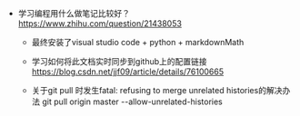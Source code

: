 * 学习编程用什么做笔记比较好？
https://www.zhihu.com/question/21438053

  * 最终安装了visual studio code + python + markdownMath

  * 学习如何将此文档实时同步到github上的配置链接
  https://blog.csdn.net/jjf09/article/details/76100665

  * 关于git pull <remote> <local> 时发生fatal: refusing to merge unrelated histories的解决办法
  git pull origin master --allow-unrelated-histories

  

